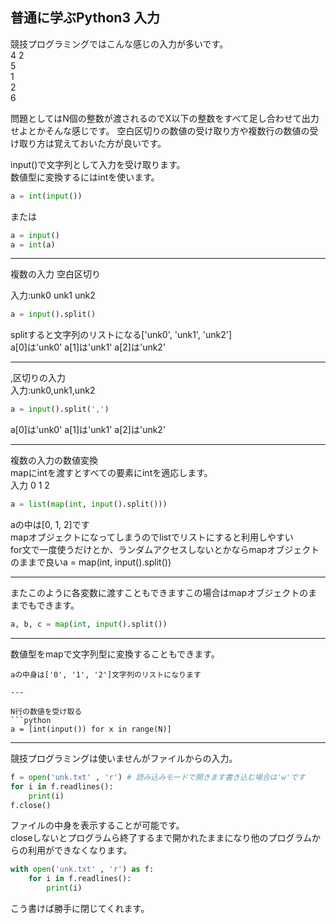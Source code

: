 ## 普通に学ぶPython3 入力
競技プログラミングではこんな感じの入力が多いです。  
4 2  
5  
1  
2  
6  
  
問題としてはN個の整数が渡されるのでX以下の整数をすべて足し合わせて出力せよとかそんな感じです。
空白区切りの数値の受け取り方や複数行の数値の受け取り方は覚えておいた方が良いです。

input()で文字列として入力を受け取ります。  
数値型に変換するにはintを使います。  
```python
a = int(input())
```
または
```python
a = input()
a = int(a)
```

---
複数の入力 空白区切り

入力:unk0 unk1 unk2
```python
a = input().split()
```
splitすると文字列のリストになる['unk0', 'unk1', 'unk2']  
a[0]は'unk0' a[1]は'unk1' a[2]は'unk2'

---
,区切りの入力  
入力:unk0,unk1,unk2
```python
a = input().split(',')
```
a[0]は'unk0' a[1]は'unk1' a[2]は'unk2'

---
複数の入力の数値変換  
mapにintを渡すとすべての要素にintを適応します。  
入力 0 1 2  
```python
a = list(map(int, input().split()))
```
aの中は[0, 1, 2]です  
mapオブジェクトになってしまうのでlistでリストにすると利用しやすい  
for文で一度使うだけとか、ランダムアクセスしないとかならmapオブジェクトのままで良いa = map(int, input().split())

---

またこのように各変数に渡すこともできますこの場合はmapオブジェクトのままでもできます。
```python
a, b, c = map(int, input().split())
```

---

数値型をmapで文字列型に変換することもできます。
```
aの中身は['0', '1', '2']文字列のリストになります

---

N行の数値を受け取る
```python
a = [int(input()) for x in range(N)]
```

---
競技プログラミングは使いませんがファイルからの入力。
```python
f = open('unk.txt' , 'r') # 読み込みモードで開きます書き込む場合は'w'です
for i in f.readlines():
    print(i)
f.close()
```
ファイルの中身を表示することが可能です。  
closeしないとプログラムら終了するまで開かれたままになり他のプログラムからの利用ができなくなります。

```python
with open('unk.txt' , 'r') as f:
    for i in f.readlines():
        print(i)
```
こう書けば勝手に閉じてくれます。

